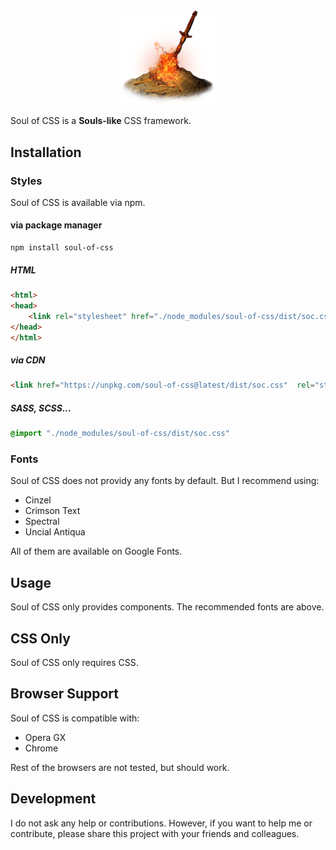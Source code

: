 <div align="center">
<img src="docs/favicon.png" style="max-width: 30%; height: auto;"/>
</div>

Soul of CSS is a **Souls-like** CSS framework.

## Installation

### Styles

Soul of CSS is available via npm.

#### via package manager
```shell
npm install soul-of-css
```

##### HTML
```html
<html>
<head>
    <link rel="stylesheet" href="./node_modules/soul-of-css/dist/soc.css">
</head>
</html>
```

##### via CDN
```html
<link href="https://unpkg.com/soul-of-css@latest/dist/soc.css"  rel="stylesheet"/>
```

##### SASS, SCSS...
```scss
@import "./node_modules/soul-of-css/dist/soc.css"
```

### Fonts
Soul of CSS does not providy any fonts by default. But I recommend using:
- Cinzel
- Crimson Text
- Spectral
- Uncial Antiqua

All of them are available on Google Fonts.

## Usage
Soul of CSS only provides components. The recommended fonts are above.

## CSS Only
Soul of CSS only requires CSS.

## Browser Support
Soul of CSS is compatible with:
* Opera GX
* Chrome

Rest of the browsers are not tested, but should work.

## Development
I do not ask any help or contributions. However, if you want to help me or contribute, please share this project with your friends and colleagues.

